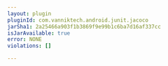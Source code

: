 ```yaml
---
layout: plugin
pluginId: com.vanniktech.android.junit.jacoco
jarSha1: 2a25466a903f1b3869f9e99b1c6ba7d16af337cc
isJarAvailable: true
error: NONE
violations: []

---
```


